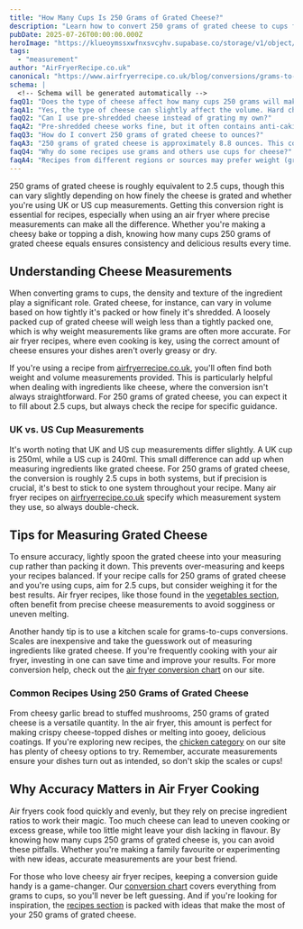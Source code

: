 ```yaml
---
title: "How Many Cups Is 250 Grams of Grated Cheese?"
description: "Learn how to convert 250 grams of grated cheese to cups for perfect recipes every time. Get accurate measurements and cooking tips here."
pubDate: 2025-07-26T00:00:00.000Z
heroImage: "https://klueoymssxwfnxsvcyhv.supabase.co/storage/v1/object/public/Shmucket/how-many-cups-is-250-grams-of-grated-cheese.png"
tags:
  - "measurement"
author: "AirFryerRecipe.co.uk"
canonical: "https://www.airfryerrecipe.co.uk/blog/conversions/grams-to-cups/how-many-cups-is-250-grams-of-grated-cheese"
schema: |
  <!-- Schema will be generated automatically -->
faqQ1: "Does the type of cheese affect how many cups 250 grams will make?"
faqA1: "Yes, the type of cheese can slightly affect the volume. Hard cheeses like Parmesan will yield more cups per gram compared to softer cheeses like cheddar, as they grate more finely. Always measure by weight for the most accurate results, especially in air fryer recipes where precision matters."
faqQ2: "Can I use pre-shredded cheese instead of grating my own?"
faqA2: "Pre-shredded cheese works fine, but it often contains anti-caking agents that can affect melting. For best results in air fryer recipes, freshly grated cheese is ideal. If using pre-shredded, fluff it lightly when measuring to avoid packing too tightly into the cup."
faqQ3: "How do I convert 250 grams of grated cheese to ounces?"
faqA3: "250 grams of grated cheese is approximately 8.8 ounces. This conversion is useful if your recipe uses imperial measurements. Remember, weight conversions are more reliable than volume for ingredients like cheese, which can vary in density."
faqQ4: "Why do some recipes use grams and others use cups for cheese?"
faqA4: "Recipes from different regions or sources may prefer weight (grams) or volume (cups) measurements. Weight is more precise, especially for ingredients like cheese that can vary in density. For air fryer cooking, where consistency is key, grams are often the better choice. Always check the recipe's origin for clarity."
---
```

<p>250 grams of grated cheese is roughly equivalent to 2.5 cups, though this can vary slightly depending on how finely the cheese is grated and whether you're using UK or US cup measurements. Getting this conversion right is essential for recipes, especially when using an air fryer where precise measurements can make all the difference. Whether you're making a cheesy bake or topping a dish, knowing how many cups 250 grams of grated cheese equals ensures consistency and delicious results every time.</p>

<h2>Understanding Cheese Measurements</h2>
<p>When converting grams to cups, the density and texture of the ingredient play a significant role. Grated cheese, for instance, can vary in volume based on how tightly it's packed or how finely it's shredded. A loosely packed cup of grated cheese will weigh less than a tightly packed one, which is why weight measurements like grams are often more accurate. For air fryer recipes, where even cooking is key, using the correct amount of cheese ensures your dishes aren't overly greasy or dry.</p>
<p>If you're using a recipe from <a href=https://www.airfryerrecipe.co.uk/recipes>airfryerrecipe.co.uk</a>, you'll often find both weight and volume measurements provided. This is particularly helpful when dealing with ingredients like cheese, where the conversion isn't always straightforward. For 250 grams of grated cheese, you can expect it to fill about 2.5 cups, but always check the recipe for specific guidance.</p>

<h3>UK vs. US Cup Measurements</h3>
<p>It's worth noting that UK and US cup measurements differ slightly. A UK cup is 250ml, while a US cup is 240ml. This small difference can add up when measuring ingredients like grated cheese. For 250 grams of grated cheese, the conversion is roughly 2.5 cups in both systems, but if precision is crucial, it's best to stick to one system throughout your recipe. Many air fryer recipes on <a href=https://www.airfryerrecipe.co.uk>airfryerrecipe.co.uk</a> specify which measurement system they use, so always double-check.</p>

<h2>Tips for Measuring Grated Cheese</h2>
<p>To ensure accuracy, lightly spoon the grated cheese into your measuring cup rather than packing it down. This prevents over-measuring and keeps your recipes balanced. If your recipe calls for 250 grams of grated cheese and you're using cups, aim for 2.5 cups, but consider weighing it for the best results. Air fryer recipes, like those found in the <a href=https://www.airfryerrecipe.co.uk/recipe-category/vegetables>vegetables section</a>, often benefit from precise cheese measurements to avoid sogginess or uneven melting.</p>
<p>Another handy tip is to use a kitchen scale for grams-to-cups conversions. Scales are inexpensive and take the guesswork out of measuring ingredients like grated cheese. If you're frequently cooking with your air fryer, investing in one can save time and improve your results. For more conversion help, check out the <a href=https://www.airfryerrecipe.co.uk/air-fryer-conversion-chart>air fryer conversion chart</a> on our site.</p>

<h3>Common Recipes Using 250 Grams of Grated Cheese</h3>
<p>From cheesy garlic bread to stuffed mushrooms, 250 grams of grated cheese is a versatile quantity. In the air fryer, this amount is perfect for making crispy cheese-topped dishes or melting into gooey, delicious coatings. If you're exploring new recipes, the <a href=https://www.airfryerrecipe.co.uk/recipe-category/chicken>chicken category</a> on our site has plenty of cheesy options to try. Remember, accurate measurements ensure your dishes turn out as intended, so don't skip the scales or cups!</p>

<h2>Why Accuracy Matters in Air Fryer Cooking</h2>
<p>Air fryers cook food quickly and evenly, but they rely on precise ingredient ratios to work their magic. Too much cheese can lead to uneven cooking or excess grease, while too little might leave your dish lacking in flavour. By knowing how many cups 250 grams of grated cheese is, you can avoid these pitfalls. Whether you're making a family favourite or experimenting with new ideas, accurate measurements are your best friend.</p>
<p>For those who love cheesy air fryer recipes, keeping a conversion guide handy is a game-changer. Our <a href=https://www.airfryerrecipe.co.uk/air-fryer-conversion-chart>conversion chart</a> covers everything from grams to cups, so you'll never be left guessing. And if you're looking for inspiration, the <a href=https://www.airfryerrecipe.co.uk/recipes>recipes section</a> is packed with ideas that make the most of your 250 grams of grated cheese.</p>
